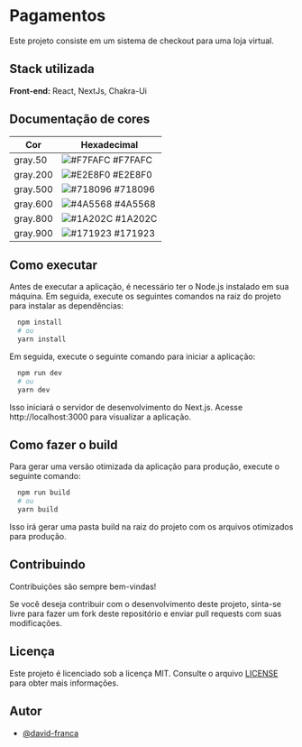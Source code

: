 
# Pagamentos

Este projeto consiste em um sistema de checkout para uma loja virtual.


## Stack utilizada

**Front-end:** React, NextJs, Chakra-Ui


## Documentação de cores

| Cor               | Hexadecimal                                                |
| ----------------- | ---------------------------------------------------------------- |
| gray.50      | ![#F7FAFC](https://via.placeholder.com/10/F7FAFC?text=+) #F7FAFC |
| gray.200       | ![#E2E8F0](https://via.placeholder.com/10/E2E8F0?text=+) #E2E8F0 |
| gray.500     | ![#718096](https://via.placeholder.com/10/718096?text=+) #718096 |
| gray.600      | ![#4A5568](https://via.placeholder.com/10/4A5568?text=+) #4A5568 |
| gray.800      | ![#1A202C](https://via.placeholder.com/10/1A202C?text=+) #1A202C |
| gray.900      | ![#171923](https://via.placeholder.com/10/171923?text=+) #171923 |


## Como executar

Antes de executar a aplicação, é necessário ter o Node.js instalado em sua máquina. Em seguida, execute os seguintes comandos na raiz do projeto para instalar as dependências:

```bash
  npm install
  # ou
  yarn install
```
Em seguida, execute o seguinte comando para iniciar a aplicação:

```bash
  npm run dev
  # ou
  yarn dev
```
Isso iniciará o servidor de desenvolvimento do Next.js. Acesse http://localhost:3000 para visualizar a aplicação.
## Como fazer o build

Para gerar uma versão otimizada da aplicação para produção, execute o seguinte comando:

```bash
  npm run build
  # ou
  yarn build
```
Isso irá gerar uma pasta build na raiz do projeto com os arquivos otimizados para produção.

## Contribuindo

Contribuições são sempre bem-vindas!

Se você deseja contribuir com o desenvolvimento deste projeto, sinta-se livre para fazer um fork deste repositório e enviar pull requests com suas modificações.


## Licença

Este projeto é licenciado sob a licença MIT. Consulte o arquivo [LICENSE](https://github.com/david-franca/checkout/blob/main/LICENSE) para obter mais informações.

## Autor

- [@david-franca](https://www.github.com/david-franca)


